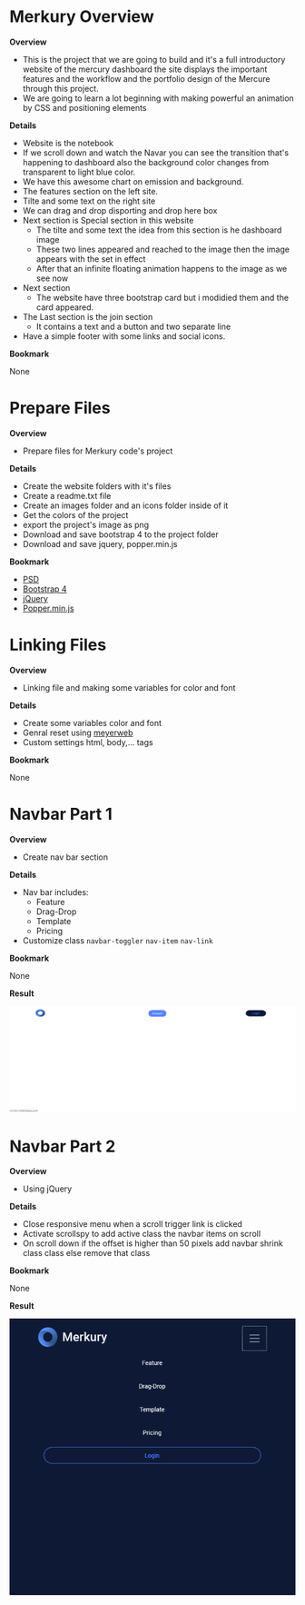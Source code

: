 <h1 id="section27">Merkury Overview</h1>

**Overview**

- This is the project that we are going to build and it's a full introductory website of the mercury dashboard the site displays the important features and the workflow and the portfolio design of the Mercure through this project.
- We are going to learn a lot beginning with making powerful an animation by CSS and positioning elements

**Details**

- Website is the notebook
- If we scroll down and watch the Navar you can see the transition that's happening to dashboard also the background color changes from transparent to light blue color.
- We have this awesome chart on emission and background.
- The features section on the left site.
- Tilte and some text on the right site
- We can drag and drop disporting and drop here box
- Next section is Special section in this website
    - The tilte and some text the idea from this section is he dashboard image
    - These two lines appeared and reached to the image then the image appears with the set in effect
    - After that an infinite floating animation happens to the image as we see now
- Next section
    - The website have three bootstrap card but i modidied them and the card appeared.
- The Last section is the join section
    - It contains a text and a button and two separate line
- Have a simple footer with some links and social icons.

**Bookmark**

None

<h1 id="section28">Prepare Files</h1>

**Overview**

- Prepare files for Merkury code's project

**Details**
- Create the website folders with it's files
- Create a readme.txt file
- Create an images folder and an icons folder inside of it
- Get the colors of the project
- export the project's image as png
- Download and save bootstrap 4 to the project folder
- Download and save jquery, popper.min.js

**Bookmark**

- [PSD](https://drive.google.com/open?id=1TExw5ZQgVOpBKnA0UkGH5yPAVgDhrFTo)
- [Bootstrap 4](http://getbootstrap.com/docs/4.1/getting-started/introduction/)
- [jQuery](https://jquery.com/download/)
- [Popper.min.js](https://cdnjs.cloudflare.com/ajax/libs/popper.js/1.14.3/umd/popper.min.js)

<h1 id="section29">Linking Files</h1>

**Overview**

- Linking file and making some variables for color and font

**Details**

- Create some variables color and font
- Genral reset using [meyerweb](https://meyerweb.com/eric/tools/css/reset/)
- Custom settings html, body,... tags

**Bookmark**

None

<h1 id="section30">Navbar Part 1</h1>

**Overview**

- Create nav bar section

**Details**

- Nav bar includes: 
    - Feature
    - Drag-Drop
    - Template
    - Pricing
- Customize class `navbar-toggler` `nav-item` `nav-link`

**Bookmark**

None

**Result**

![Nav Section](./Merkury/section30.png)

<h1 id="section31">Navbar Part 2</h1>

**Overview**

- Using jQuery

**Details**
- Close responsive menu when a scroll trigger link is clicked
- Activate scrollspy to add active class the navbar items on scroll
- On scroll down if the offset is higher than 50 pixels add navbar shrink class class else remove that class

**Bookmark**

None

**Result**

![Nav Section](./Merkury/section31.PNG)